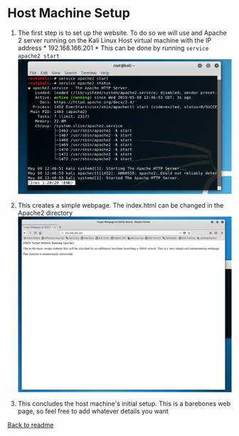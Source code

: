 # Host Machine Setup

1.	The first step is to set up the website.  To do so we will use and Apache 2 server running on the Kali Linux Host virtual machine with the IP address * 192.168.166.201 *
 This can be done by running `service apache2 start`
![Host1](https://github.com/cnsxp4/StojebaIT2600FinalProject/blob/master/Host1.png)

2. This creates a simple webpage.  The index.html can be changed in the Apache2 directory
![Host2](https://github.com/cnsxp4/StojebaIT2600FinalProject/blob/master/Host2.png)

3. This concludes the host machine's initial setup.  This is a barebones web page, so feel free to add whatever details you want

 [Back to readme](../master/README)
